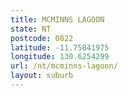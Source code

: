 ```yaml
---
title: MCMINNS LAGOON
state: NT
postcode: 0822
latitude: -11.75841975
longitude: 130.6254299
url: /nt/mcminns-lagoon/
layout: suburb
---
```

